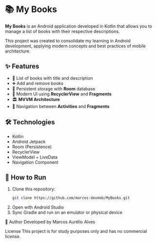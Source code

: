 # 📚 My Books

**My Books** is an Android application developed in Kotlin that allows you to manage a list of books with their respective descriptions.

This project was created to consolidate my learning in Android development, applying modern concepts and best practices of mobile architecture.

## ✨ Features

- 📖 List of books with title and description
- ➕ Add and remove books
- 💾 Persistent storage with **Room** database
- 📲 Modern UI using **RecyclerView** and **Fragments**
- 🏛️ **MVVM Architecture**
- 🔄 Navigation between **Activities** and **Fragments**

## 🛠️ Technologies

- Kotlin
- Android Jetpack
- Room (Persistence)
- RecyclerView
- ViewModel + LiveData
- Navigation Component

## 🚀 How to Run

1. Clone this repository:
   ```bash
   git clone https://github.com/marcos-devmob/MyBooks.git
2. Open with Android Studio
3. Sync Gradle and run on an emulator or physical device


📇 Author
Developed by Marcos Aurélio Alves


License
This project is for study purposes only and has no commercial license.






